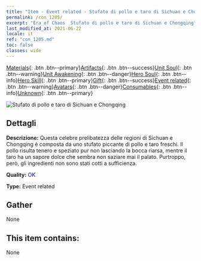 ```yaml
---
title: "Item - Event related - Stufato di pollo e taro di Sichuan e Chongqing"
permalink: /con_1205/
excerpt: "Era of Chaos  Stufato di pollo e taro di Sichuan e Chongqing"
last_modified_at: 2021-06-22
locale: it
ref: "con_1205.md"
toc: false
classes: wide
---
```

 [Materials](/ItemsIT/){: .btn .btn--primary}[Artifacts](/ItemsIT/Artifacts/){: .btn .btn--success}[Unit Soul](/ItemsIT/UnitSoul/){: .btn .btn--warning}[Unit Awakening](/ItemsIT/UnitAwakening/){: .btn .btn--danger}[Hero Soul](/ItemsIT/HeroSoul/){: .btn .btn--info}[Hero Skill](/ItemsIT/HeroSkill/){: .btn .btn--primary}[Gift](/ItemsIT/Gift/){: .btn .btn--success}[Event related](/ItemsIT/Events/){: .btn .btn--warning}[Avatars](/ItemsIT/Avatars/){: .btn .btn--danger}[Consumables](/ItemsIT/Consumables/){: .btn .btn--info}[Unknown](/ItemsIT/Unknown/){: .btn .btn--primary}

 ![Stufato di pollo e taro di Sichuan e Chongqing](/images/t/i_81521221.png)

## Dettagli
 **Descrizione:** Questa celebre prelibatezza delle regioni di Sichuan e Chongqing è composta da uno stufato piccante di pollo e taro freschi. Il pollo risulta tenero e speziato pur non lasciando la bocca riarsa, mentre il taro ha un sapore dolce che sembra non saziare mai il palato. Purtroppo, però, gli ingredienti non sono stati cotti a sufficienza.

 **Quality:** <span style="color: #0000CD">OK</span>

 **Type:** Event related

## Gather

  None

## This item contains:

  None

